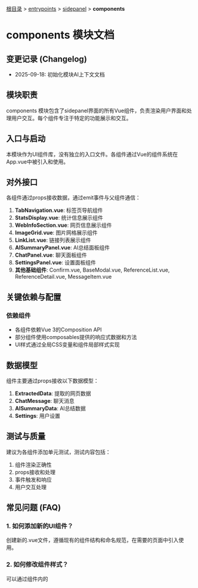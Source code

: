 [根目录](../../../CLAUDE.md) > [entrypoints](../../) > [sidepanel](../) > **components**

# components 模块文档

## 变更记录 (Changelog)

- 2025-09-18: 初始化模块AI上下文文档

## 模块职责

components 模块包含了sidepanel界面的所有Vue组件，负责渲染用户界面和处理用户交互。每个组件专注于特定的功能展示和交互。

## 入口与启动

本模块作为UI组件库，没有独立的入口文件。各组件通过Vue的组件系统在App.vue中被引入和使用。

## 对外接口

各组件通过props接收数据，通过emit事件与父组件通信：

1. **TabNavigation.vue**: 标签页导航组件
2. **StatsDisplay.vue**: 统计信息展示组件
3. **WebInfoSection.vue**: 网页信息展示组件
4. **ImageGrid.vue**: 图片网格展示组件
5. **LinkList.vue**: 链接列表展示组件
6. **AISummaryPanel.vue**: AI总结面板组件
7. **ChatPanel.vue**: 聊天面板组件
8. **SettingsPanel.vue**: 设置面板组件
9. **其他基础组件**: Confirm.vue, BaseModal.vue, ReferenceList.vue, ReferenceDetail.vue, MessageItem.vue

## 关键依赖与配置

### 依赖组件

- 各组件依赖Vue 3的Composition API
- 部分组件使用composables提供的响应式数据和方法
- UI样式通过全局CSS变量和组件局部样式实现

## 数据模型

组件主要通过props接收以下数据模型：

1. **ExtractedData**: 提取的网页数据
2. **ChatMessage**: 聊天消息
3. **AISummaryData**: AI总结数据
4. **Settings**: 用户设置

## 测试与质量

建议为各组件添加单元测试，测试内容包括：

1. 组件渲染正确性
2. props接收和处理
3. 事件触发和响应
4. 用户交互处理

## 常见问题 (FAQ)

### 1. 如何添加新的UI组件？

创建新的.vue文件，遵循现有的组件结构和命名规范，在需要的页面中引入使用。

### 2. 如何修改组件样式？

可以通过组件内的<style>标签修改局部样式，或通过修改全局CSS变量调整整体样式。

## 相关文件清单

- `AISummaryPanel.vue`: AI总结面板组件
- `ChatPanel.vue`: 聊天面板组件
- `Confirm.vue`: 确认对话框组件
- `BaseModal.vue`: 基础模态框组件
- `ImageGrid.vue`: 图片网格组件
- `LinkList.vue`: 链接列表组件
- `MessageItem.vue`: 消息项组件
- `ReferenceDetail.vue`: 引用详情组件
- `ReferenceList.vue`: 引用列表组件
- `SettingsPanel.vue`: 设置面板组件
- `StatsDisplay.vue`: 统计信息展示组件
- `TabNavigation.vue`: 标签页导航组件
- `WebInfoSection.vue`: 网页信息展示组件